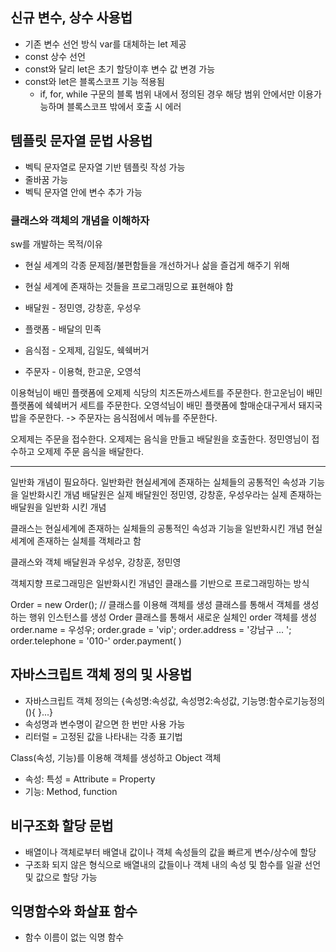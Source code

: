 ## 신규 변수, 상수 사용법
- 기존 변수 선언 방식 var를 대체하는 let 제공
- const 상수 선언
- const와 달리 let은 초기 할당이후 변수 값 변경 가능
- const와 let은 블록스코프 기능 적용됨
	- if, for, while 구문의 블록 범위 내에서 정의된 경우 해당 범위 안에서만 이용가능하며 블록스코프 밖에서 호출 시 에러
## 템플릿 문자열 문법 사용법
- 벡틱 문자열로 문자열 기반 템플릿 작성 가능
- 줄바꿈 가능
- 벡틱 문자열 안에 변수 추가 가능
### 클래스와 객체의 개념을 이해하자 

sw를 개발하는 목적/이유
- 현실 세계의 각종 문제점/불편함들을 개선하거나 삶을 즐겁게 해주기 위해
- 현실 세계에 존재하는 것들을 프로그래밍으로 표현해야 함

- 배달원 - 정민영, 강창훈, 우성우
- 플랫폼 - 배달의 민족
- 음식점 - 오제제, 김일도, 쉑쉑버거
- 주문자 - 이용혁, 한고운, 오영석

이용혁님이 배민 플랫폼에 오제제 식당의 치즈돈까스세트를 주문한다.
한고운님이 배민 플랫폼에 쉑쉑버거 세트를 주문한다.
오영석님이 배민 플랫폼에 할매순대구게서 돼지국밥을 주문한다.
-> 주문자는 음식점에서 메뉴를 주문한다.

오제제는 주문을 접수한다.
오제제는 음식을 만들고 배달원을 호출한다.
정민영님이 접수하고 오제제 주문 음식을 배달한다.

---
일반화 개념이 필요하다.
일반화란 현실세계에 존재하는 실체들의 공통적인 속성과 기능을 일반화시킨 개념
배달원은 실제 배달원인 정민영, 강창훈, 우성우라는 실제 존재하는 배달원을 일반화 시킨 개념

클래스는 현실세계에 존재하는 실체들의 공통적인 속성과 기능을 일반화시킨 개념
현실세계에 존재하는 실체를 객체라고 함

클래스와 객체
배달원과 우성우, 강창훈, 정민영

객체지향 프로그래밍은 일반화시킨 개념인 클래스를 기반으로 프로그래밍하는 방식

Order = new Order(); // 클래스를 이용해 객체를 생성
클래스를 통해서 객체를 생성하는 행위 인스턴스를 생성
Order 클래스를 통해서 새로운 실체인 order 객체를 생성
order.name = 우성우;
order.grade = 'vip';
order.address = '강남구 ... ';
order.telephone = '010-'
order.payment( )

## 자바스크립트 객체 정의 및 사용법
- 자바스크립트 객체 정의는 {속성명:속성값, 속성명2:속성값, 기능명:함수로기능정의(){ }...}
- 속성명과 변수명이 같으면 한 번만 사용 가능
- 리터럴 = 고정된 값을 나타내는 각종 표기법

Class(속성, 기능)를 이용해 객체를 생성하고
Object 객체
- 속성: 특성 = Attribute = Property
- 기능: Method, function
## 비구조화 할당 문법
- 배열이나 객체로부터 배열내 값이나 객체 속성들의 값을 빠르게 변수/상수에 할당
- 구조화 되지 않은 형식으로 배열내의 값들이나 객체 내의 속성 및 함수를 일괄 선언 및 값으로 할당 가능
## 익명함수와 화살표 함수
- 함수 이름이 없는 익명 함수